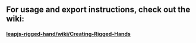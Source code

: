 ## For usage and export instructions, check out the wiki: 

#### [leapjs-rigged-hand/wiki/Creating-Rigged-Hands](https://github.com/leapmotion/leapjs-rigged-hand/wiki/Creating-Rigged-Hands)
